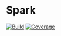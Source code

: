 # Spark

[![Build](https://img.shields.io/travis/masmu/spark.svg?style=flat-square)](https://travis-ci.org/masmu/spark)
[![Coverage](https://img.shields.io/coveralls/masmu/spark.svg?style=flat-square)](https://coveralls.io/r/masmu/spark)

